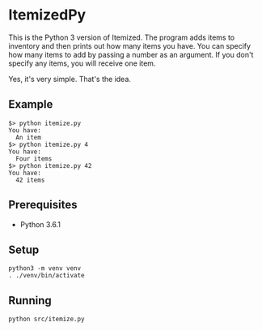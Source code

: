 # ItemizedPy
This is the Python 3 version of Itemized. The program adds items to inventory and then prints out how many items you have. You can specify how many items to add by passing a number as an argument. If you don't specify any items, you will receive one item. 

Yes, it's very simple. That's the idea.

## Example

```
$> python itemize.py
You have:
  An item
$> python itemize.py 4
You have:
  Four items
$> python itemize.py 42
You have: 
  42 items
```

## Prerequisites
- Python 3.6.1

## Setup
    python3 -m venv venv
    . ./venv/bin/activate
    
## Running
    python src/itemize.py
